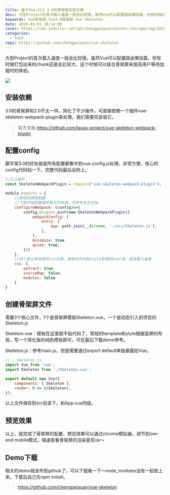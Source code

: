 ```yaml
---
title: 基于Vue-CLI 3.0的骨架屏实现方案
desc: 大型Project的首次载入速度一般会比较慢，虽然Vue可以配置路由懒加载，但有时候打包出来的chunk还是会比较大，这个时候可以结合骨架屏来提高用户等待加载时的体验。
keywords: Vue骨架屏,Vue3.0骨架屏,Vue Skeleton
date: 2019-03-01 16:14:00
cover: https://cdn.jsdelivr.net/gh/chengpeiquan/assets-storage/img/2019/03/1.jpg
categories: 
  - tech
repo: https://github.com/chengpeiquan/vue-skeleton
---
```


大型Project的首次载入速度一般会比较慢，虽然Vue可以配置路由懒加载，但有时候打包出来的chunk还是会比较大，这个时候可以结合骨架屏来提高用户等待加载时的体验。

![](https://cdn.jsdelivr.net/gh/chengpeiquan/assets-storage/img/2019/03/2.jpg)

## 安装依赖

3.0的骨架屏和2.0不太一样，简化了不少操作，可直接依赖一个插件vue-skeleton-webpack-plugin来处理，我们需要先安装它。

>官方文档 https://github.com/lavas-project/vue-skeleton-webpack-plugin

## 配置config

脚手架3.0的好处就是所有配置都集中到vue.config.js处理，非常方便，核心的config代码贴一下，完整代码最后会附上。

```javascript
//引入插件
const SkeletonWebpackPlugin = require('vue-skeleton-webpack-plugin');

module.exports = {
	//其他的基础配置
	//下面开始配置插件相关的东西，可参考官方文档
	configureWebpack: (config)=>{
		config.plugins.push(new SkeletonWebpackPlugin({
			webpackConfig: {
				entry: {
					app: path.join(__dirname, './src/Skeleton.js'),
				},
			},
			minimize: true,
			quiet: true,
		}))
	},
	//这个是让骨架屏的css分离，直接作为内联style处理到html里，提高载入速度
	css: {
		extract: true,
		sourceMap: false,
		modules: false
	}
}
```

## 创建骨架屏文件

需要2个核心文件，1个是骨架屏模板Skeleton.vue，一个是动态引入到项目的Skeleton.js

Skeleton.vue：模板在这里就不贴代码了，常规的template和style根据首屏的布局，写一个简化版的纯色模板即可，可在最后下载demo参考。

Skeleton.js：参考main.js，但是需要通过export default单独暴露给Vue。

```javascript
// - Skeleton.js
import Vue from 'vue';
import Skeleton from './Skeleton.vue';

export default new Vue({
	components: { Skeleton },
	render: h => h(Skeleton),
});
```

以上文件保存到src目录下，和App.vue同级。

## 预览效果

以上，就完成了骨架屏的配置，预览效果可以通过chrome模拟器，调节到low-end mobile模式，降速查看骨架屏的渲染是否ok～

## Demo下载

相关的demo我发布到github了，可以下载看一下～node_modules没有一起放上来，下载后自己先npm install。

>https://github.com/chengpeiquan/vue-skeleton